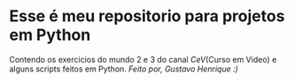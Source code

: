 # Esse é meu repositorio para projetos em Python
Contendo os exercicios do mundo 2 e 3 do canal  *CeV*(Curso em Video) e alguns scripts feitos em Python.
*Feito por, Gustavo Henrique :)*

